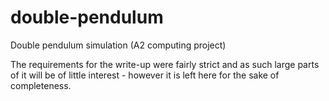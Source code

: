 # double-pendulum
Double pendulum simulation (A2 computing project)

The requirements for the write-up were fairly strict and as such large parts of it will be of little interest - however it is left here for the sake of completeness.
